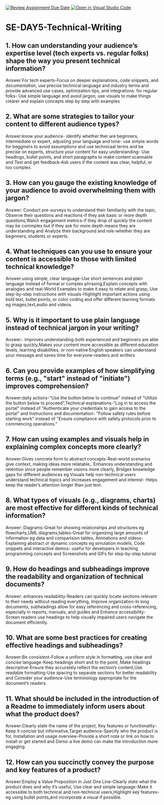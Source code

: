 [![Review Assignment Due Date](https://classroom.github.com/assets/deadline-readme-button-22041afd0340ce965d47ae6ef1cefeee28c7c493a6346c4f15d667ab976d596c.svg)](https://classroom.github.com/a/zsAR-pyY)
[![Open in Visual Studio Code](https://classroom.github.com/assets/open-in-vscode-2e0aaae1b6195c2367325f4f02e2d04e9abb55f0b24a779b69b11b9e10269abc.svg)](https://classroom.github.com/online_ide?assignment_repo_id=18476562&assignment_repo_type=AssignmentRepo)
# SE-DAY5-Technical-Writing
## 1. How can understanding your audience’s expertise level (tech experts vs. regular folks) shape the way you present technical information?
Answer:For tech experts-Focus on deeper explanations, code snippets, and documentation, use precise technical language and industry terms and provide advanced use cases, optimization tips, and integrations.
for regular folks- Use simple language and avoid jargon, use visuals to make things clearer and explain concepts step by step with examples
## 2. What are some strategies to tailor your content to different audience types?
Answer:know your audience- identify whether ther are beginners, intermediate or expert, adjusting your language and tone- use simple words for begginers to avoid assumptions and use technicaal terms and be precise on experts, structure your content for easy understanding- Use headings, bullet points, and short paragraphs to make content scannable and  Test and get feedback-Ask users if the content was clear, helpful, or too complex.
## 3. How can you gauge the existing knowledge of your audience to avoid overwhelming them with jargon?
Answer: Conduct pre-surveys to understand their familiarity with the topic, Observe their questions and reactions-if they ask basic or more depth questions,Watch engagement metrics-if they drop of quickly the content may be commplex but if they ask for more depth means they are understanding and  Analyze their background and role-whether they are beginners, students or experts.
## 4. What techniques can you use to ensure your content is accessible to those with limited technical knowledge?
Answer:using simple, clear language-Use short sentences and plain language instead of formal or complex phrasing,Explain concepts with analogies and real-World Examples to make it easy to relate and grasp, Use step-by-step instructions with visuals-Highlight important actions using bold text, bullet points, or color coding and offer different learning formats eg images,text,audio and videos.  
## 5. Why is it important to use plain language instead of technical jargon in your writing?
Answer:. Improves understanding-both experienced and beginners are able to grasp quickly,Makes your content more accessible as  different education levels, learning disabilities, or non-native English speakers can understand your message and  saves time for everyone-readers and writters
## 6. Can you provide examples of how simplifying terms (e.g., "start" instead of "initiate") improves comprehension?
Answer:daily actions-"Use the button below to continue" instead of "Utilize the button below to proceed",Technical explanations-"Log in to access the portal" instead of "Authenticate your credentials to gain access to the portal" and Instructions and documentation- "Follow safety rules before starting work" instead of "Ensure compliance with safety protocols prior to commencing operations."  
## 7. How can using examples and visuals help in explaining complex concepts more clearly?
Answer:Gives concrete form to abstract concepts-Real-world scenarios give context, making ideas more relatable,. Enhances understanding and retention since people remember visions more clearly, Bridges knowledge gaps for different audiences eg  Visuals help non-technical users understand technical topics and Increases engagement and interest- Helps keep the reader’s attention longer than just text. 
## 8. What types of visuals (e.g., diagrams, charts) are most effective for different kinds of technical information?
Answer: Diagrams-Great for showing relationships and structures eg flowcharts,UML diagrams,tables-Great for organizing large amounts of information eg data and comparision tables, Animations and videos- Explaining abstract or dynamic concepts eg simulation models, Code snippets and interactive demos- useful for developers in teaching programming concepts and  Screenshots and GIFs for step-by-step tutorial
## 9. How do headings and subheadings improve the readability and organization of technical documents?
Answer: enhances readability-Readers can quickly locate sections relevant to their needs without reading everything, Improve organization-In long documents, subheadings allow for easy referencing and cross-referencing, especially in reports, manuals, and guides and Enhance accessibility-Screen readers use headings to help visually impaired users navigate the document efficiently.
## 10. What are some best practices for creating effective headings and subheadings?
Answer:Be consistent-Follow a uniform style in formatting, use clear and concise language-Keep headings short and to the point, Make headings descriptive-Ensure they accurately reflect the section’s content,Use readable formatting-Use spacing to separate sections for better readability and Consider your audience-Use terminology appropriate for the document’s readers.
## 11. What should be included in the introduction of a Readme to immediately inform users about what the product does?
Answer:Clearly state the name of the project, Key features or functionality-Keep it concise but informative,Target audience-Specify who the product is for, Installation and usage overview-Provide a short note or link on how to install or get started and Demo-a live demo can make the introduction more engaging.
## 12. How can you succinctly convey the purpose and key features of a product?
Answer:Employ a Value Proposition in Just One Line-Clearly state what the product does and why it’s useful, Use clear and simple language-Make it accessible to both technical and non-technical users,Highlight key features-eg using bullet points,and incorporate a visual if possible.
